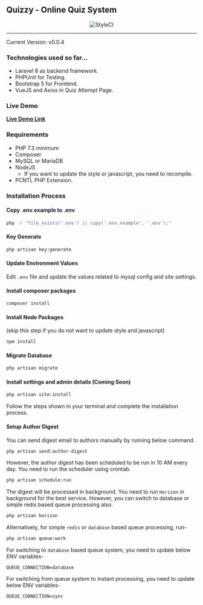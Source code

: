 ## Quizzy - Online Quiz System

<p align="center">
    <img src="https://github.styleci.io/repos/414869056/shield?style=flat" alt="StyleCI" />
</p>

***
Current Version: v0.0.4

### Technologies used so far...
- Laravel 8 as backend framework.
- PHPUnit for Testing.
- Bootstrap 5 for Frontend.
- VueJS and Axios in Quiz Attempt Page.

### Live Demo
**[Live Demo Link](https://quizzy.arafatkn.com)**

### Requirements
- PHP 7.3 minimum
- Composer
- MySQL or MariaDB
- NodeJS
  - If you want to update the style or javascript, you need to recompile.
- PCNTL PHP Extension.

### Installation Process

#### Copy .env.example to .env

```bash
php -r "file_exists('.env') || copy('.env.example', '.env');"
```

#### Key Generate

```bash
php artisan key:generate
```

#### Update Environment Values
Edit `.env` file and update the values related to mysql config and site settings.

#### Install composer packages

```bash
composer install
```

#### Install Node Packages 
(skip this step if you do not want to update style and javascript)

```bash
npm install
```

#### Migrate Database

```bash
php artisan migrate
```

#### Install settings and admin details (Coming Soon)

```bash
php artisan site:install
```

Follow the steps shown in your terminal and complete the installation process.

#### Setup Author Digest
You can send digest email to authors manually by running below command.

```bash
php artisan send:author-digest
```

However, the author digest has been scheduled to be run in 10 AM every day. You need to run the scheduler using crontab.

```bash
php artisan schedule:run
```

The digest will be processed in background. You need to run `Horizon` in background for the best service. However, you can switch to database or simple redis based queue processing also.

```bash
php artisan horizon
```

Alternatively, for simple `redis` or `database` based queue processing, run-

```bash
php artisan queue:work
```

For switching to `database` based queue system, you need to update below ENV variables-

```dotenv
QUEUE_CONNECTION=database
```

For switching from queue system to instant processing, you need to update below ENV variables-

```dotenv
QUEUE_CONNECTION=sync
```

